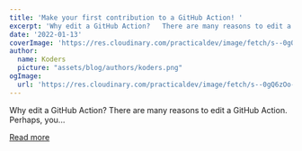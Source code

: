 ```yaml
---
title: 'Make your first contribution to a GitHub Action! '
excerpt: 'Why edit a GitHub Action?   There are many reasons to edit a GitHub Action. Perhaps, you...'
date: '2022-01-13'
coverImage: 'https://res.cloudinary.com/practicaldev/image/fetch/s--0gQ6zOo---/c_imagga_scale,f_auto,fl_progressive,h_420,q_auto,w_1000/https://dev-to-uploads.s3.amazonaws.com/uploads/articles/i3bvov3l86du81gze0mv.png'
author:
  name: Koders
  picture: "assets/blog/authors/koders.png"
ogImage:
  url: 'https://res.cloudinary.com/practicaldev/image/fetch/s--0gQ6zOo---/c_imagga_scale,f_auto,fl_progressive,h_420,q_auto,w_1000/https://dev-to-uploads.s3.amazonaws.com/uploads/articles/i3bvov3l86du81gze0mv.png'
---
```


Why edit a GitHub Action?   There are many reasons to edit a GitHub Action. Perhaps, you...

[Read more](https://dev.to/github/how-to-edit-a-github-action-3j14)
